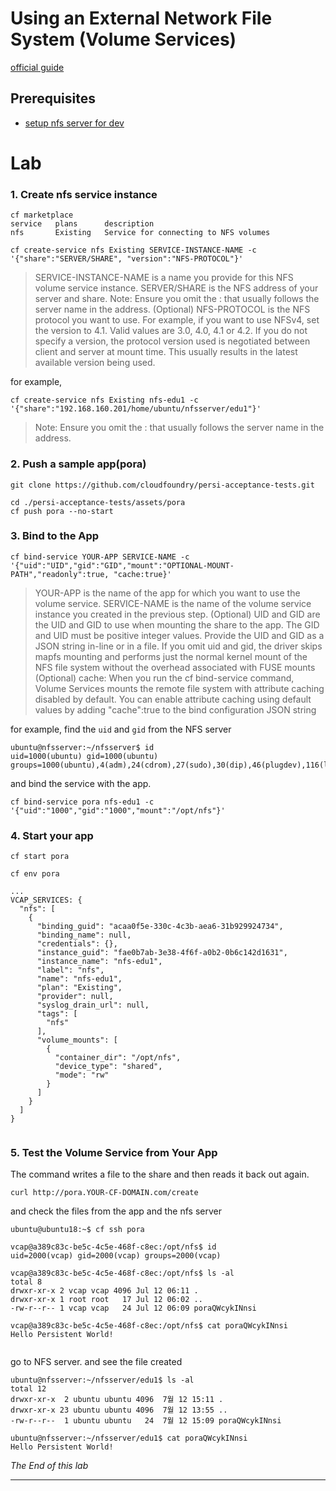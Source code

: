 
# Using an External Network File System (Volume Services)
[official guide](https://docs.pivotal.io/application-service/2-10/devguide/services/using-vol-services.html)

## Prerequisites
- [setup nfs server for dev](lab-nfs-setup-nfsserver-for-dev.md)

# Lab

### 1. Create nfs service instance
```
cf marketplace
service   plans      description
nfs       Existing   Service for connecting to NFS volumes

cf create-service nfs Existing SERVICE-INSTANCE-NAME -c '{"share":"SERVER/SHARE", "version":"NFS-PROTOCOL"}'

```
> SERVICE-INSTANCE-NAME is a name you provide for this NFS volume service instance.
> SERVER/SHARE is the NFS address of your server and share. Note: Ensure you omit the : that usually follows the server name in the address.
> (Optional) NFS-PROTOCOL is the NFS protocol you want to use. For example, if you want to use NFSv4, set the version to 4.1. Valid values are 3.0, 4.0, 4.1 or 4.2. If you do not specify a version, the protocol version used is negotiated between client and server at mount time. This usually results in the latest available version being used.

for example,
```
cf create-service nfs Existing nfs-edu1 -c '{"share":"192.168.160.201/home/ubuntu/nfsserver/edu1"}'
```
> Note: Ensure you omit the : that usually follows the server name in the address.
### 2. Push a sample app(pora)
```
git clone https://github.com/cloudfoundry/persi-acceptance-tests.git

cd ./persi-acceptance-tests/assets/pora
cf push pora --no-start
```

### 3. Bind to the App
```
cf bind-service YOUR-APP SERVICE-NAME -c '{"uid":"UID","gid":"GID","mount":"OPTIONAL-MOUNT-PATH","readonly":true, "cache:true}'
```
> YOUR-APP is the name of the app for which you want to use the volume service.
> SERVICE-NAME is the name of the volume service instance you created in the previous step.
> (Optional) UID and GID are the UID and GID to use when mounting the share to the app. The GID and UID must be positive integer values. Provide the UID and GID as a JSON string in-line or in a file. If you omit uid and gid, the driver skips mapfs mounting and performs just the normal kernel mount of the NFS file system without the overhead associated with FUSE mounts
> (Optional) cache: When you run the cf bind-service command, Volume Services mounts the remote file system with attribute caching disabled by default. You can enable attribute caching using default values by adding "cache":true to the bind configuration JSON string

for example, find the `uid` and `gid` from the NFS server
```
ubuntu@nfsserver:~/nfsserver$ id
uid=1000(ubuntu) gid=1000(ubuntu) groups=1000(ubuntu),4(adm),24(cdrom),27(sudo),30(dip),46(plugdev),116(lpadmin),126(sambashare)
```

and bind the service with the app.
```
cf bind-service pora nfs-edu1 -c '{"uid":"1000","gid":"1000","mount":"/opt/nfs"}'
```

### 4. Start your app
```
cf start pora
```

```
cf env pora
```

```
...
VCAP_SERVICES: {
  "nfs": [
    {
      "binding_guid": "acaa0f5e-330c-4c3b-aea6-31b929924734",
      "binding_name": null,
      "credentials": {},
      "instance_guid": "fae0b7ab-3e38-4f6f-a0b2-0b6c142d1631",
      "instance_name": "nfs-edu1",
      "label": "nfs",
      "name": "nfs-edu1",
      "plan": "Existing",
      "provider": null,
      "syslog_drain_url": null,
      "tags": [
        "nfs"
      ],
      "volume_mounts": [
        {
          "container_dir": "/opt/nfs",
          "device_type": "shared",
          "mode": "rw"
        }
      ]
    }
  ]
}


```

### 5. Test the Volume Service from Your App

The command writes a file to the share and then reads it back out again.
```
curl http://pora.YOUR-CF-DOMAIN.com/create
```
and check the files from the app and the nfs server
```
ubuntu@ubuntu18:~$ cf ssh pora

vcap@a389c83c-be5c-4c5e-468f-c8ec:/opt/nfs$ id
uid=2000(vcap) gid=2000(vcap) groups=2000(vcap)

vcap@a389c83c-be5c-4c5e-468f-c8ec:/opt/nfs$ ls -al
total 8
drwxr-xr-x 2 vcap vcap 4096 Jul 12 06:11 .
drwxr-xr-x 1 root root   17 Jul 12 06:02 ..
-rw-r--r-- 1 vcap vcap   24 Jul 12 06:09 poraQWcykINnsi

vcap@a389c83c-be5c-4c5e-468f-c8ec:/opt/nfs$ cat poraQWcykINnsi 
Hello Persistent World!


```
go to NFS server. and see the file created
```
ubuntu@nfsserver:~/nfsserver/edu1$ ls -al
total 12
drwxr-xr-x  2 ubuntu ubuntu 4096  7월 12 15:11 .
drwxr-xr-x 23 ubuntu ubuntu 4096  7월 12 13:55 ..
-rw-r--r--  1 ubuntu ubuntu   24  7월 12 15:09 poraQWcykINnsi

ubuntu@nfsserver:~/nfsserver/edu1$ cat poraQWcykINnsi 
Hello Persistent World!
```


*The End of this lab*

---


